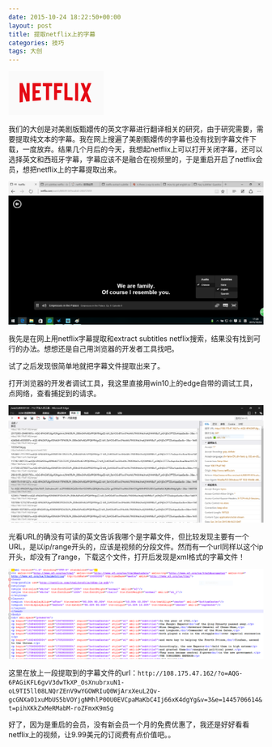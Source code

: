 ```yaml
---
date: 2015-10-24 18:22:50+00:00
layout: post
title: 提取netflix上的字幕
categories: 技巧
tags: 大创
---
```


![](https://github.com/xulihang/xulihang.github.io/raw/master/album/netflix/netflix.PNG)

我们的大创是对美剧版甄嬛传的英文字幕进行翻译相关的研究，由于研究需要，需要提取纯文本的字幕。我在网上搜遍了美剧甄嬛传的字幕也没有找到字幕文件下载，一度放弃。结果几个月后的今天，我想起netflix上可以打开关闭字幕，还可以选择英文和西班牙字幕，字幕应该不是融合在视频里的，于是重启开启了netflix会员，想把netflix上的字幕提取出来。

![](https://github.com/xulihang/xulihang.github.io/raw/master/album/netflix/1.png)

我先是在网上用netflix字幕提取和extract subtitles netflix搜索，结果没有找到可行的办法。想想还是自己用浏览器的开发者工具找吧。

试了之后发现很简单地就把字幕文件提取出来了。

打开浏览器的开发者调试工具，我这里直接用win10上的edge自带的调试工具，点网络，查看捕捉到的请求。

![](https://github.com/xulihang/xulihang.github.io/raw/master/album/netflix/netflix-debug.PNG)

光看URL的确没有可读的英文告诉我哪个是字幕文件，但比较发现主要有一个URL，是以ip/range开头的，应该是视频的分段文件。然而有一个url同样以这个ip开头，却没有了range，下载这个文件，打开后发现是xml格式的字幕文件！

![](https://github.com/xulihang/xulihang.github.io/raw/master/album/netflix/netflix-subtitles.PNG)

这里在放上一段提取到的字幕文件的url：`http://108.175.47.162/?o=AQG-6PAGiKFL6gvV3dwTkXP_OsXnubrxuN1-oL9TI5ll08LNQrZEnV9wYGOWRIuQ0WjArxXeuL2Qv-gcGNXaO1xuMbUS5bVOYjgNMhlP0OU0EVCpaMaKbC4Ij66xK4dgYg&v=3&e=1445706614&t=pihXKkZxMeRMabM-roZFmxK9mSg`

好了，因为是重启的会员，没有新会员一个月的免费优惠了，我还是好好看看netflix上的视频，让9.99美元的订阅费有点价值吧。。